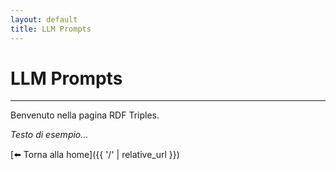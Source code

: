 ```yaml
---
layout: default
title: LLM Prompts
---
```


# LLM Prompts


---

Benvenuto nella pagina RDF Triples.

_Testo di esempio…_

[⬅️ Torna alla home]({{ '/' | relative_url }})
